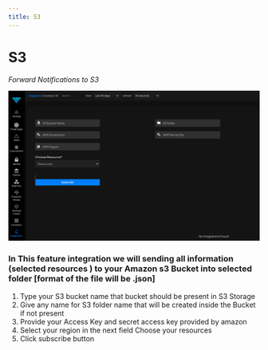 ```yaml
---
title: S3
---
```


# S3

*Forward Notifications to S3*

![S3 Integration Page](../img/s3.png)

### In This feature integration we will sending all information (selected resources ) to your Amazon s3 Bucket into selected folder [format of the file will be .json]


1. Type your S3 bucket name that bucket should be present in S3 Storage
2. Give any name for S3 folder name that will be created inside the Bucket if not present
3. Provide your Access Key and secret access key provided by amazon
4. Select your region in the next field
Choose your resources
5. Click subscribe button 

